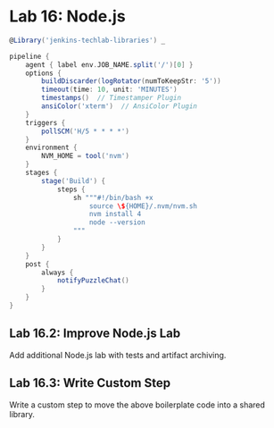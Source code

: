 Lab 16: Node.js
===============

```groovy
@Library('jenkins-techlab-libraries') _

pipeline {
    agent { label env.JOB_NAME.split('/')[0] }
    options {
        buildDiscarder(logRotator(numToKeepStr: '5'))
        timeout(time: 10, unit: 'MINUTES')
        timestamps()  // Timestamper Plugin
        ansiColor('xterm')  // AnsiColor Plugin
    }
    triggers {
        pollSCM('H/5 * * * *')
    }
    environment {
        NVM_HOME = tool('nvm')
    }
    stages {
        stage('Build') {
            steps {
                sh """#!/bin/bash +x
                    source \${HOME}/.nvm/nvm.sh
                    nvm install 4
                    node --version
                """
            }
        }
    }
    post {
        always {
            notifyPuzzleChat()
        }
    }
}
```

Lab 16.2: Improve Node.js Lab
-----------------------------

Add additional Node.js lab with tests and artifact archiving.

Lab 16.3: Write Custom Step
---------------------------

Write a custom step to move the above boilerplate code
into a shared library.
